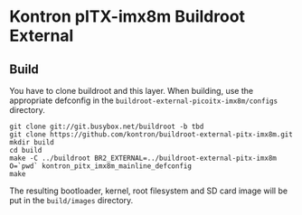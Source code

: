 # Kontron pITX-imx8m Buildroot External

## Build

You have to clone buildroot and this layer. When building, use the
appropriate defconfig in the `buildroot-external-picoitx-imx8m/configs`
directory.

```
git clone git://git.busybox.net/buildroot -b tbd
git clone https://github.com/kontron/buildroot-external-pitx-imx8m.git
mkdir build
cd build
make -C ../buildroot BR2_EXTERNAL=../buildroot-external-pitx-imx8m O=`pwd` kontron_pitx_imx8m_mainline_defconfig
make
```

The resulting bootloader, kernel, root filesystem and SD card image will
be put in the `build/images` directory.

